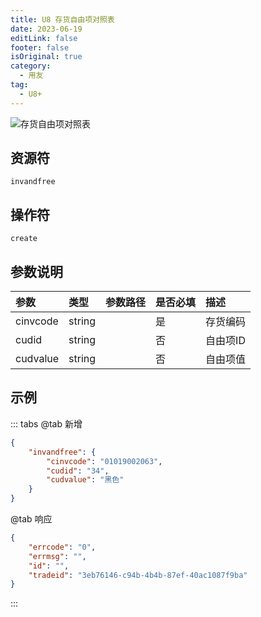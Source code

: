 ```yaml
---
title: U8 存货自由项对照表
date: 2023-06-19
editLink: false
footer: false
isOriginal: true
category:
  - 用友
tag:
  - U8+
---
```


![存货自由项对照表](https://image.ilyl.life:8443/yonyou/u8/as/invandfree.gif)

## 资源符

`invandfree`
  
## 操作符

`create`

## 参数说明

|参数|类型|参数路径|是否必填|描述|
|:-|:-|:-|:-|:-|
|cinvcode|string||是|存货编码|
|cudid|string||否|自由项ID|
|cudvalue|string||否|自由项值|

## 示例

::: tabs
@tab 新增

```json
{
    "invandfree": {
        "cinvcode": "01019002063",
        "cudid": "34",
        "cudvalue": "黑色"
    }
}
```

@tab 响应

```json
{
    "errcode": "0",
    "errmsg": "",
    "id": "",
    "tradeid": "3eb76146-c94b-4b4b-87ef-40ac1087f9ba"
}
```

:::
